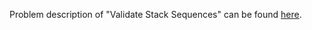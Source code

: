 Problem description of "Validate Stack Sequences" can be found [here](https://leetcode.com/problems/validate-stack-sequences/).